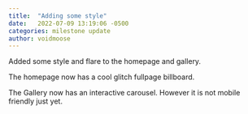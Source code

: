```yaml
---
title:  "Adding some style"
date:   2022-07-09 13:19:06 -0500
categories: milestone update
author: voidmoose
---
```

Added some style and flare to the homepage and gallery. 

The homepage now has a cool glitch fullpage billboard. 

The Gallery now has an interactive carousel. However it is not mobile friendly just yet. 
